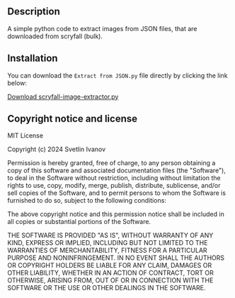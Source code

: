 ## Description
A simple python code to extract images from JSON files, that are downloaded from scryfall (bulk).

## Installation
You can download the `Extract from JSON.py` file directly by clicking the link below:

[Download scryfall-image-extractor.py](https://github.com/dedoZvezdi/Extract-from-JSON/releases/download/Release/Extract.from.JSON.py)

## Copyright notice and license

MIT License

Copyright (c) 2024 Svetlin Ivanov

Permission is hereby granted, free of charge, to any person obtaining a copy
of this software and associated documentation files (the "Software"), to deal
in the Software without restriction, including without limitation the rights
to use, copy, modify, merge, publish, distribute, sublicense, and/or sell
copies of the Software, and to permit persons to whom the Software is
furnished to do so, subject to the following conditions:

The above copyright notice and this permission notice shall be included in all
copies or substantial portions of the Software.

THE SOFTWARE IS PROVIDED "AS IS", WITHOUT WARRANTY OF ANY KIND, EXPRESS OR
IMPLIED, INCLUDING BUT NOT LIMITED TO THE WARRANTIES OF MERCHANTABILITY,
FITNESS FOR A PARTICULAR PURPOSE AND NONINFRINGEMENT. IN NO EVENT SHALL THE
AUTHORS OR COPYRIGHT HOLDERS BE LIABLE FOR ANY CLAIM, DAMAGES OR OTHER
LIABILITY, WHETHER IN AN ACTION OF CONTRACT, TORT OR OTHERWISE, ARISING FROM,
OUT OF OR IN CONNECTION WITH THE SOFTWARE OR THE USE OR OTHER DEALINGS IN THE
SOFTWARE.
